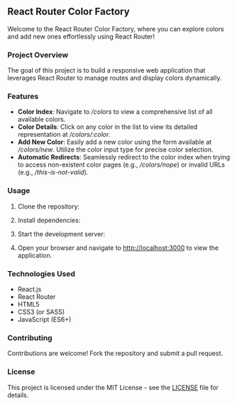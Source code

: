 ## **React Router Color Factory**

Welcome to the React Router Color Factory, where you can explore colors and add new ones effortlessly using React Router!

### **Project Overview**

The goal of this project is to build a responsive web application that leverages React Router to manage routes and display colors dynamically.

### **Features**

- **Color Index**: Navigate to */colors* to view a comprehensive list of all available colors.
- **Color Details**: Click on any color in the list to view its detailed representation at */colors/:color*.
- **Add New Color**: Easily add a new color using the form available at */colors/new*. Utilize the color input type for precise color selection.
- **Automatic Redirects**: Seamlessly redirect to the color index when trying to access non-existent color pages (e.g., */colors/nope*) or invalid URLs (e.g., */this-is-not-valid*).

### **Usage**

1. Clone the repository:

2. Install dependencies:

3. Start the development server:

4. Open your browser and navigate to [http://localhost:3000](http://localhost:3000) to view the application.

### **Technologies Used**

- React.js
- React Router
- HTML5
- CSS3 (or SASS)
- JavaScript (ES6+)

### **Contributing**

Contributions are welcome! Fork the repository and submit a pull request.

### **License**

This project is licensed under the MIT License - see the [LICENSE](LICENSE) file for details.





